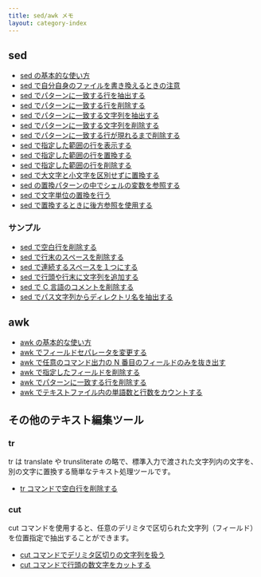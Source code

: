 ```yaml
---
title: sed/awk メモ
layout: category-index
---
```


sed
----
* [sed の基本的な使い方](sed/basic.html)
* [sed で自分自身のファイルを書き換えるときの注意](sed/replace-itself.html)
* [sed でパターンに一致する行を抽出する](sed/extract-lines.html)
* [sed でパターンに一致する行を削除する](sed/delete-matched-lines.html)
* [sed でパターンに一致する文字列を抽出する](sed/extract-words.html)
* [sed でパターンに一致する文字列を削除する](sed/remove-words.html)
* [sed でパターンに一致する行が現れるまで削除する](sed/remove-until.html)
* [sed で指定した範囲の行を表示する](sed/print-specified-lines.html)
* [sed で指定した範囲の行を置換する](sed/replace-specified-lines.html)
* [sed で指定した範囲の行を削除する](sed/delete-specified-lines.html)
* [sed で大文字と小文字を区別せずに置換する](sed/ignore-case.html)
* [sed の置換パターンの中でシェルの変数を参照する](sed/shell-variables.html)
* [sed で文字単位の置換を行う](sed/replace-char-by-char.html)
* [sed で置換するときに後方参照を使用する](sed/backward-reference.html)

### サンプル
* [sed で空白行を削除する](sed/remove-empty-lines.html)
* [sed で行末のスペースを削除する](sed/remove-trailing-spaces.html)
* [sed で連続するスペースを１つにする](sed/shrink-spaces.html)
* [sed で行頭や行末に文字列を追加する](sed/head-and-end.html)
* [sed で C 言語のコメントを削除する](sed/remove-c-comment.html)
* [sed でパス文字列からディレクトリ名を抽出する](sed/remove-dir-path.html)

awk
----
* [awk の基本的な使い方](awk/basic.html)
* [awk でフィールドセパレータを変更する](awk/change-separator.html)
* [awk で任意のコマンド出力の N 番目のフィールドのみを抜き出す](awk/display-specified-field.html)
* [awk で指定したフィールドを削除する](awk/delete-specified-field.html)
* [awk でパターンに一致する行を削除する](awk/delete-matched-lines.html)
* [awk でテキストファイル内の単語数と行数をカウントする](awk/count-words.html)

その他のテキスト編集ツール
----

### tr

tr は translate や trunsliterate の略で、標準入力で渡された文字列内の文字を、別の文字に置換する簡単なテキスト処理ツールです。

* [tr コマンドで空白行を削除する](tr/remove-empty-lines.html)

### cut

cut コマンドを使用すると、任意のデリミタで区切られた文字列（フィールド）を位置指定で抽出することができます。

* [cut コマンドでデリミタ区切りの文字列を扱う](cut/extract-field.html)
* [cut コマンドで行頭の数文字をカットする](cut/cut-line-head.html)

